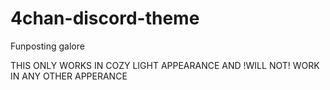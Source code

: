# 4chan-discord-theme
Funposting galore

THIS ONLY WORKS IN COZY LIGHT APPEARANCE AND !WILL NOT! WORK IN ANY OTHER APPERANCE
